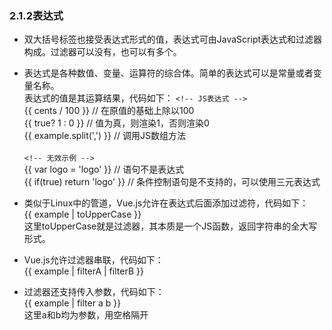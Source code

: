 ### 2.1.2表达式
* 双大括号标签也接受表达式形式的值，表达式可由JavaScript表达式和过滤器构成。过滤器可以没有，也可以有多个。

* 表达式是各种数值、变量、运算符的综合体。简单的表达式可以是常量或者变量名称。<br/>
  表达式的值是其运算结果，代码如下：
  `<!-- JS表达式 -->` <br/>
  {{ cents / 100 }} // 在原值的基础上除以100 <br/>
  {{ true? 1 : 0 }} // 值为真，则渲染1，否则渲染0 <br/>
  {{ example.split(',') }} // 调用JS数组方法 <br/>
  <br/>
  `<!-- 无效示例 -->` <br/>
  {{ var logo = 'logo' }} // 语句不是表达式 <br/>
  {{ if(true) return 'logo' }} // 条件控制语句是不支持的，可以使用三元表达式
* 类似于Linux中的管道，Vue.js允许在表达式后面添加过滤符，代码如下：<br/>
  {{ example | toUpperCase }} <br/>
  这里toUpperCase就是过滤器，其本质是一个JS函数，返回字符串的全大写形式。
* Vue.js允许过滤器串联，代码如下： <br/>
  {{ example | filterA | filterB }}
* 过滤器还支持传入参数，代码如下：<br/>
  {{ example | filter a b }} <br/>
  这里a和b均为参数，用空格隔开